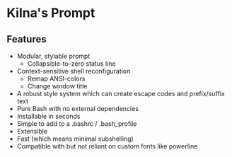 # Kilna's Prompt

## Features

* Modular, stylable prompt
  * Collapsible-to-zero status line
* Context-sensitive shell reconfiguration
  * Remap ANSI-colors
  * Change window title
* A robust style system which can create escape codes and prefix/suffix text
* Pure Bash with no external dependencies
* Installable in seconds
* Simple to add to a .bashrc / .bash_profile
* Extensible
* Fast (which means minimal subshelling)
* Compatible with but not reliant on custom fonts like powerline

